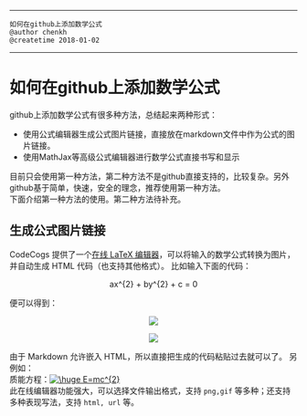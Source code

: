 ---------------------------------
    如何在github上添加数学公式
    @author chenkh
    @createtime 2018-01-02
---------------------------------
# 如何在github上添加数学公式
github上添加数学公式有很多种方法，总结起来两种形式：  
- 使用公式编辑器生成公式图片链接，直接放在markdown文件中作为公式的图片链接。
- 使用MathJax等高级公式编辑器进行数学公式直接书写和显示  

目前只会使用第一种方法，第二种方法不是github直接支持的，比较复杂。另外github基于简单，快速，安全的理念，推荐使用第一种方法。  
下面介绍第一种方法的使用。第二种方法待补充。
## 生成公式图片链接
CodeCogs 提供了一个[在线 LaTeX 编辑器](https://link.jianshu.com/?t=https://www.codecogs.com/latex/eqneditor.php)，可以将输入的数学公式转换为图片，并自动生成 HTML 代码（也支持其他格式）。
比如输入下面的代码：  
<p align=center>ax^{2} + by^{2} + c = 0</p>  
便可以得到：
<p align=center><img src="https://latex.codecogs.com/png.latex?ax^{2}&space;&plus;&space;by^{2}&space;&plus;&space;c&space;=&space;0">  
<p align=center><img src="https://latex.codecogs.com/gif.latex?\normal&space;E=mc^{2}">  

由于 Markdown 允许嵌入 HTML，所以直接把生成的代码粘贴过去就可以了。
另例如：  
质能方程：<a href="https://www.codecogs.com/eqnedit.php?latex=\huge&space;E=mc^{2}" target="_blank"><img src="https://latex.codecogs.com/gif.latex?\normal&space;E=mc^{2}" title="\huge E=mc^{2}" /></a>  
此在线编辑器功能强大，可以选择文件输出格式，支持 `png,gif` 等多种；还支持多种表现写法，支持 `html, url` 等。


